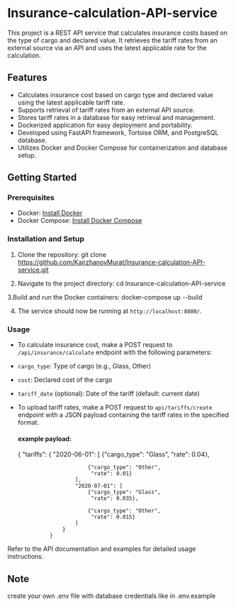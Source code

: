 # Insurance-calculation-API-service
This project is a REST API service that calculates insurance costs based on the type of cargo and declared value. It retrieves the tariff rates from an external source via an API and uses the latest applicable rate for the calculation.

## Features

- Calculates insurance cost based on cargo type and declared value using the latest applicable tariff rate.
- Supports retrieval of tariff rates from an external API source.
- Stores tariff rates in a database for easy retrieval and management.
- Dockerized application for easy deployment and portability.
- Developed using FastAPI framework, Tortoise ORM, and PostgreSQL database.
- Utilizes Docker and Docker Compose for containerization and database setup.

## Getting Started

### Prerequisites

- Docker: [Install Docker](https://docs.docker.com/get-docker/)
- Docker Compose: [Install Docker Compose](https://docs.docker.com/compose/install/)

### Installation and Setup

1. Clone the repository:
git clone https://github.com/KairzhanovMurat/Insurance-calculation-API-service.git

2. Navigate to the project directory:
cd Insurance-calculation-API-service

3.Build and run the Docker containers:
docker-compose up --build

4. The service should now be running at `http://localhost:8000/`.

### Usage

- To calculate insurance cost, make a POST request to `/api/insurance/calculate` endpoint with the following parameters:
- `cargo_type`: Type of cargo (e.g., Glass, Other)
- `cost`: Declared cost of the cargo
- `tariff_date` (optional): Date of the tariff (default: current date)

- To upload tariff rates, make a POST request to `api/tariffs/create` endpoint with a JSON payload containing the tariff rates in the specified format.
  #### example payload:

  {
                    "tariffs": {
                        "2020-06-01": [
                            {"cargo_type": "Glass",
                             "rate": 0.04},

                            {"cargo_type": "Other",
                             "rate": 0.01}
                        ],
                        "2020-07-01": [
                            {"cargo_type": "Glass",
                             "rate": 0.035},

                            {"cargo_type": "Other",
                             "rate": 0.015}
                        ]
                    }
                }

Refer to the API documentation and examples for detailed usage instructions.


## Note
create your own .env file with database credentials like in .env.example

